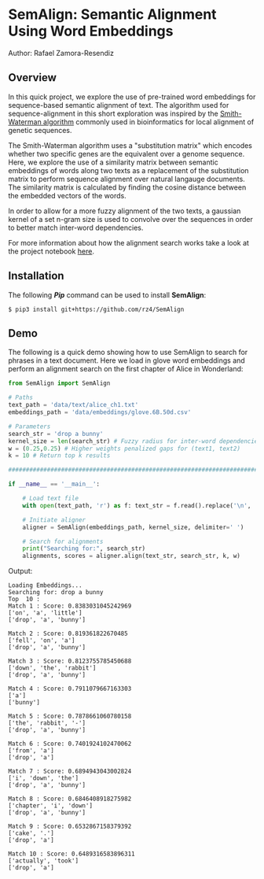 # SemAlign: Semantic Alignment Using Word Embeddings
Author: Rafael Zamora-Resendiz

## Overview
In this quick project, we explore the use of pre-trained word embeddings for
sequence-based semantic alignment of text. The algorithm used for sequence-alignment
in this short exploration was inspired by the
[Smith-Waterman algorithm](https://en.wikipedia.org/wiki/Smith–Waterman_algorithm)
commonly used in bioinformatics for local alignment of genetic sequences.

The Smith-Waterman algorithm uses a "substitution matrix" which encodes whether
two specific genes are the equivalent over a genome sequence. Here, we explore the use of a similarity
matrix between semantic embeddings of words along two texts as a replacement of the substitution matrix to perform sequence 
alignment over natural langauge documents.
The similarity matrix is calculated by finding the cosine distance between the embedded vectors of the words.

In order to allow for a more fuzzy alignment of the two texts, a gaussian
kernel of a set n-gram size is used to convolve over the sequences in order
to better match inter-word dependencies.

For more information about how the alignment search works take a look at
the project notebook [here](notebooks/research.ipynb).

## Installation
The following ***Pip*** command can be used to install **SemAlign**:

```
$ pip3 install git+https://github.com/rz4/SemAlign
```

## Demo
The following is a quick demo showing how to use SemAlign to search for
phrases in a text document. Here we load in glove word embeddings and perform
an alignment search on the first chapter of Alice in Wonderland:

```python
from SemAlign import SemAlign

# Paths
text_path = 'data/text/alice_ch1.txt'
embeddings_path = 'data/embeddings/glove.6B.50d.csv'

# Parameters
search_str = 'drop a bunny'
kernel_size = len(search_str) # Fuzzy radius for inter-word dependencies
w = (0.25,0.25) # Higher weights penalized gaps for (text1, text2)
k = 10 # Return top k results

################################################################################

if __name__ == '__main__':

    # Load text file
    with open(text_path, 'r') as f: text_str = f.read().replace('\n', '')

    # Initiate aligner
    aligner = SemAlign(embeddings_path, kernel_size, delimiter=' ')

    # Search for alignments
    print("Searching for:", search_str)
    alignments, scores = aligner.align(text_str, search_str, k, w)

```

Output:
```
Loading Embeddings...
Searching for: drop a bunny
Top  10 :
Match 1 : Score: 0.8383031045242969
['on', 'a', 'little']
['drop', 'a', 'bunny']

Match 2 : Score: 0.819361822670485
['fell', 'on', 'a']
['drop', 'a', 'bunny']

Match 3 : Score: 0.8123755785450688
['down', 'the', 'rabbit']
['drop', 'a', 'bunny']

Match 4 : Score: 0.7911079667163303
['a']
['bunny']

Match 5 : Score: 0.7878661060780158
['the', 'rabbit', '-']
['drop', 'a', 'bunny']

Match 6 : Score: 0.7401924102470062
['from', 'a']
['drop', 'a']

Match 7 : Score: 0.6894943043002824
['i', 'down', 'the']
['drop', 'a', 'bunny']

Match 8 : Score: 0.6846408918275982
['chapter', 'i', 'down']
['drop', 'a', 'bunny']

Match 9 : Score: 0.6532867158379392
['cake', '.']
['drop', 'a']

Match 10 : Score: 0.6489316583896311
['actually', 'took']
['drop', 'a']

```
